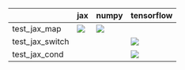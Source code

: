 |                 | jax                                                                                                                                                                                    | numpy                                                                                                                                                                              | tensorflow                                                                                                                                                                             |
|:----------------|:---------------------------------------------------------------------------------------------------------------------------------------------------------------------------------------|:-----------------------------------------------------------------------------------------------------------------------------------------------------------------------------------|:---------------------------------------------------------------------------------------------------------------------------------------------------------------------------------------|
| test_jax_map    | <a href="https://github.com/unifyai/ivy/actions/runs/3662855687/jobs/6192240365" rel="noopener noreferrer" target="_blank"><img src=https://img.shields.io/badge/-success-success></a> | <a href="https://github.com/unifyai/ivy/actions/runs/3679970929/jobs/6225032773" rel="noopener noreferrer" target="_blank"><img src=https://img.shields.io/badge/-failure-red></a> |                                                                                                                                                                                        |
| test_jax_switch |                                                                                                                                                                                        |                                                                                                                                                                                    | <a href="https://github.com/unifyai/ivy/actions/runs/3702806205/jobs/6273501108" rel="noopener noreferrer" target="_blank"><img src=https://img.shields.io/badge/-success-success></a> |
| test_jax_cond   |                                                                                                                                                                                        |                                                                                                                                                                                    | <a href="https://github.com/unifyai/ivy/actions/runs/3729044526/jobs/6324586663" rel="noopener noreferrer" target="_blank"><img src=https://img.shields.io/badge/-success-success></a> |